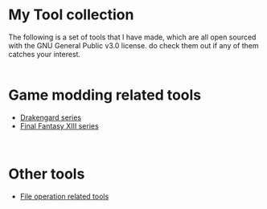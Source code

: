 # My Tool collection
The following is a set of tools that I have made, which are all open sourced with the GNU General Public v3.0 license. do check them out if any of them catches your interest.
<br><br>
# Game modding related tools
* [Drakengard series](drakengard_series.md)
* [Final Fantasy XIII series](ffxiii_series.md)
<br>

# Other tools
* [File operation related tools](file_related_tools.md)
